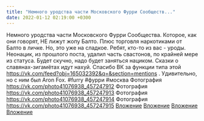 ```yaml
---
title: "Немного уродства части Московского Фурри Сообществ..."
date: 2022-01-12 02:19:00 +0300
---
```


Немного уродства части Московского Фурри Сообщества. Которое, как они говорят, НЕ лижут жопу Балто.
Плюс торговля наркотиками от Балто в личке. Но, это уже на сладкое.
Ребят, кто-то из вас - уроды.
Неонацик, из прошлого поста, удалил часть свастонов, по крайней мере из статуса. Будет скучно, надо будет заняться нациком. Сказки о славянах-зигамётах идут нахуй. Спасибо ВК за функции типа этой https://vk.com/feed?obj=165032392&q=&section=mentions . Удивительно, но с ним был Aron Fox.
#furry #фурри #москва
Фотография
<a class="vk-attach" href="https://vk.com/photo41076938_457247912">https://vk.com/photo41076938_457247912</a>
Фотография
<a class="vk-attach" href="https://vk.com/photo41076938_457247913">https://vk.com/photo41076938_457247913</a>
Фотография
<a class="vk-attach" href="https://vk.com/photo41076938_457247914">https://vk.com/photo41076938_457247914</a>
Фотография
<a class="vk-attach" href="https://vk.com/photo41076938_457247915">https://vk.com/photo41076938_457247915</a>
<a class="vk-attach" href="https://vk.com/photo41076938_457247912">Вложение</a>
<a class="vk-attach" href="https://vk.com/photo41076938_457247913">Вложение</a>
<a class="vk-attach" href="https://vk.com/photo41076938_457247914">Вложение</a>
<a class="vk-attach" href="https://vk.com/photo41076938_457247915">Вложение</a>
